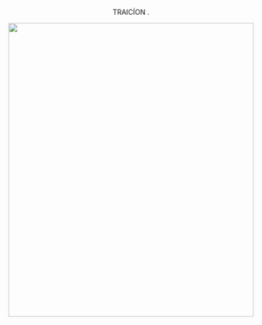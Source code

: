 <p align="center"> 
  TRAICÍON .
</p>
<p align="center">
 <img width="500" height="600" src="https://files.catbox.moe/r2hosn.jpeg">
</p>
